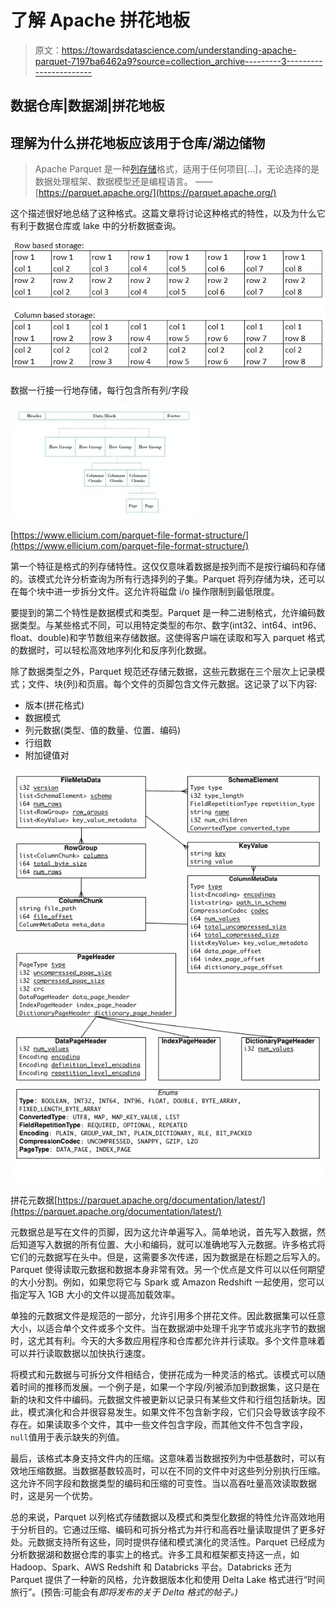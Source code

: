 # 了解 Apache 拼花地板

> 原文：<https://towardsdatascience.com/understanding-apache-parquet-7197ba6462a9?source=collection_archive---------3----------------------->

## 数据仓库|数据湖|拼花地板

## 理解为什么拼花地板应该用于仓库/湖边储物

> Apache Parquet 是一种[列存储](http://en.wikipedia.org/wiki/Column-oriented_DBMS)格式，适用于任何项目[…]，无论选择的是数据处理框架、数据模型还是编程语言。
> ——[https://parquet.apache.org/](https://parquet.apache.org/)

这个描述很好地总结了这种格式。这篇文章将讨论这种格式的特性，以及为什么它有利于数据仓库或 lake 中的分析数据查询。

![](img/2ca2c8aaf8aacdacbd8b50776c62bdf2.png)

数据一行接一行地存储，每行包含所有列/字段

![](img/eb07346b3948ccaf30fe83869826fdc3.png)

[https://www.ellicium.com/parquet-file-format-structure/](https://www.ellicium.com/parquet-file-format-structure/)

第一个特征是格式的列存储特性。这仅仅意味着数据是按列而不是按行编码和存储的。该模式允许分析查询为所有行选择列的子集。Parquet 将列存储为块，还可以在每个块中进一步拆分文件。这允许将磁盘 i/o 操作限制到最低限度。

要提到的第二个特性是数据模式和类型。Parquet 是一种二进制格式，允许编码数据类型。与某些格式不同，可以用特定类型的布尔、数字(int32、int64、int96、float、double)和字节数组来存储数据。这使得客户端在读取和写入 parquet 格式的数据时，可以轻松高效地序列化和反序列化数据。

除了数据类型之外，Parquet 规范还存储元数据，这些元数据在三个层次上记录模式；文件、块(列)和页眉。每个文件的页脚包含文件元数据。这记录了以下内容:

*   版本(拼花格式)
*   数据模式
*   列元数据(类型、值的数量、位置、编码)
*   行组数
*   附加键值对

![](img/bda8e29531b56fa3451363b6b2300d0d.png)

拼花元数据[https://parquet.apache.org/documentation/latest/](https://parquet.apache.org/documentation/latest/)

元数据总是写在文件的页脚，因为这允许单遍写入。简单地说，首先写入数据，然后知道写入数据的所有位置、大小和编码，就可以准确地写入元数据。许多格式将它们的元数据写在头中。但是，这需要多次传递，因为数据是在标题之后写入的。Parquet 使得读取元数据和数据本身非常有效。另一个优点是文件可以以任何期望的大小分割。例如，如果您将它与 Spark 或 Amazon Redshift 一起使用，您可以指定写入 1GB 大小的文件以提高加载效率。

单独的元数据文件是规范的一部分，允许引用多个拼花文件。因此数据集可以任意大小，以适合单个文件或多个文件。当在数据湖中处理千兆字节或兆兆字节的数据时，这尤其有利。今天的大多数应用程序和仓库都允许并行读取。多个文件意味着可以并行读取数据以加快执行速度。

将模式和元数据与可拆分文件相结合，使拼花成为一种灵活的格式。该模式可以随着时间的推移而发展。一个例子是，如果一个字段/列被添加到数据集，这只是在新的块和文件中编码。元数据文件被更新以记录只有某些文件和行组包括新块。因此，模式演化和合并很容易发生。如果文件不包含新字段，它们只会导致该字段不存在。如果读取多个文件，其中一些文件包含字段，而其他文件不包含字段，`null`值用于表示缺失的列值。

最后，该格式本身支持文件内的压缩。这意味着当数据按列为中低基数时，可以有效地压缩数据。当数据基数较高时，可以在不同的文件中对这些列分别执行压缩。这允许不同字段和数据类型的编码和压缩的可变性。当以高吞吐量高效读取数据时，这是另一个优势。

总的来说，Parquet 以列格式存储数据以及模式和类型化数据的特性允许高效地用于分析目的。它通过压缩、编码和可拆分格式为并行和高吞吐量读取提供了更多好处。元数据支持所有这些，同时提供存储和模式演化的灵活性。Parquet 已经成为分析数据湖和数据仓库的事实上的格式。许多工具和框架都支持这一点，如 Hadoop、Spark、AWS Redshift 和 Databricks 平台。Databricks 还为 Parquet 提供了一种新的风格，允许数据版本化和使用 Delta Lake 格式进行“时间旅行”。(预告:可能会有*即将发布的关于 Delta 格式的帖子。)*